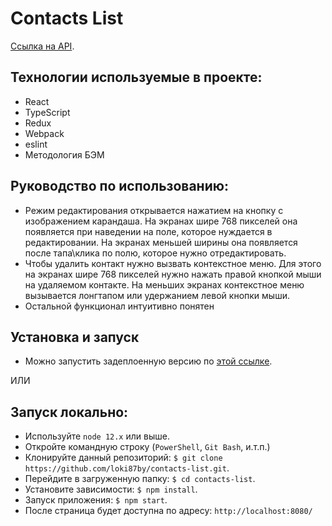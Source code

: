 # Contacts List

[Ссылка на API](https://github.com/loki87by/contacts-list-api).

## Технологии используемые в проекте:
- React
- TypeScript
- Redux
- Webpack
- eslint
- Методология БЭМ

## Руководство по использованию:
- Режим редактирования открывается нажатием на кнопку с изображением карандаша. На экранах шире 768 пикселей она появляется при наведении на поле, которое нуждается в редактировании. На экранах меньшей ширины она появляется после тапа\клика по полю, которое нужно отредактировать.
- Чтобы удалить контакт нужно вызвать контекстное меню. Для этого на экранах шире 768 пикселей нужно нажать правой кнопкой мыши на удаляемом контакте. На меньших экранах контекстное меню вызывается лонгтапом или удержанием левой кнопки мыши.
- Остальной функционал интуитивно понятен

## Установка и запуск

- Можно запустить задеплоенную версию по [этой ссылке](https://loki87by.github.io/contact-list/).

ИЛИ

## Запуск локально:
- Используйте `node 12.x` или выше.
- Откройте командную строку (`PowerShell`, `Git Bash`, и.т.п.)
- Клонируйте данный репозиторий: `$ git clone https://github.com/loki87by/contacts-list.git`.
- Перейдите в загруженную папку: `$ cd contacts-list`.
- Установите зависимости: `$ npm install`.
- Запуск приложения: `$ npm start`.
- После страница будет доступна по адресу: `http://localhost:8080/`

